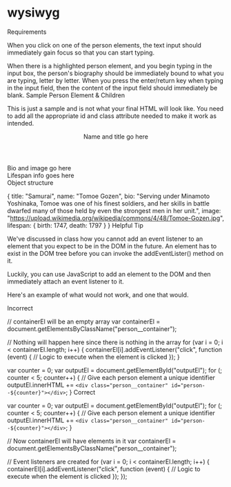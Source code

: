 # wysiwyg


Requirements


When you click on one of the person elements, the text input should immediately gain focus so that you can start typing.



When there is a highlighted person element, and you begin typing in the input box, the person's biography should be immediately bound to what you are typing, letter by letter.
When you press the enter/return key when typing in the input field, then the content of the input field should immediately be blank.
Sample Person Element & Children

This is just a sample and is not what your final HTML will look like. You need to add all the appropriate id and class attribute needed to make it work as intended.

<!-- ///
  HTML is a flexible specification. I just made up the person tag,
  and that's perfectly legal. You can then style it with CSS however
  you wish.
/// -->
<person>
  <header>Name and title go here</header>
  <section>Bio and image go here</section>
  <footer>Lifespan info goes here</footer>
</person>
Object structure

{
  title: "Samurai",
  name: "Tomoe Gozen",
  bio: "Serving under Minamoto Yoshinaka, Tomoe was one of his finest soldiers, and her skills in battle dwarfed many of those held by even the strongest men in her unit.",
  image: "https://upload.wikimedia.org/wikipedia/commons/4/48/Tomoe-Gozen.jpg",
  lifespan: {
    birth: 1747,
    death: 1797
  }
}
Helpful Tip

We've discussed in class how you cannot add an event listener to an element that you expect to be in the DOM in the future. An element has to exist in the DOM tree before you can invoke the addEventLister() method on it.

Luckily, you can use JavaScript to add an element to the DOM and then immediately attach an event listener to it.

Here's an example of what would not work, and one that would.

Incorrect

// containerEl will be an empty array
var containerEl = document.getElementsByClassName("person__container");

// Nothing will happen here since there is nothing in the array
for (var i = 0; i < containerEl.length; i++) {
  containerEl[i].addEventListener("click", function (event) {
    // Logic to execute when the element is clicked
  });
}

var counter = 0;
var outputEl = document.getElementById("outputEl");
for (; counter < 5; counter++) {
  // Give each person element a unique identifier
  outputEl.innerHTML += `<div class="person__container" id="person--${counter}"></div>`;
}
Correct

var counter = 0;
var outputEl = document.getElementById("outputEl");
for (; counter < 5; counter++) {
  // Give each person element a unique identifier
  outputEl.innerHTML += `<div class="person__container" id="person--${counter}"></div>`;
}

// Now containerEl will have elements in it
var containerEl = document.getElementsByClassName("person__container");

// Event listeners are created
for (var i = 0; i < containerEl.length; i++) {
  containerEl[i].addEventListener("click", function (event) {
    // Logic to execute when the element is clicked
  });
});